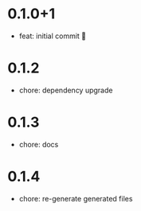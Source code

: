 # 0.1.0+1

- feat: initial commit 🎉

# 0.1.2

- chore: dependency upgrade

# 0.1.3

- chore: docs

# 0.1.4

- chore: re-generate generated files
